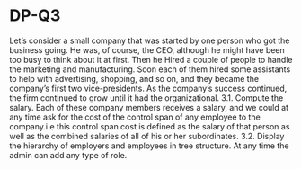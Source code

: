 # DP-Q3
Let’s consider a small company that was started by one person who got the business
going. He was, of course, the CEO, although he might have been too busy to think about it at
first. Then he Hired a couple of people to handle the marketing and manufacturing. Soon
each of them hired some assistants to help with advertising, shopping, and so on, and they
became the company’s first two vice-presidents. As the company’s success continued, the
firm continued to grow until it had the organizational.
3.1. Compute the salary.
Each of these company members receives a salary, and we could at any time ask for the
cost of the control span of any employee to the company.i.e this control span cost is defined
as the salary of that person as well as the combined salaries of all of his or her subordinates.
3.2. Display the hierarchy of employers and employees in tree structure. At any time
the admin can add any type of role.
